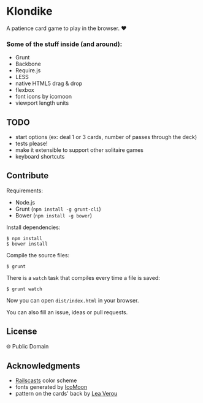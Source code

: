# Klondike

A patience card game to play in the browser. :hearts:

### Some of the stuff inside (and around):

 * Grunt
 * Backbone
 * Require.js
 * LESS
 * native HTML5 drag & drop
 * flexbox
 * font icons by icomoon
 * viewport length units


## TODO

 * start options (ex: deal 1 or 3 cards, number of passes through the deck)
 * tests please!
 * make it extensible to support other solitaire games
 * keyboard shortcuts


## Contribute

Requirements:

 * Node.js
 * Grunt (`npm install -g grunt-cli`)
 * Bower (`npm install -g bower`)

Install dependencies:

```
$ npm install
$ bower install
```

Compile the source files:

```
$ grunt
```

There is a `watch` task that compiles every time a file is saved:

```
$ grunt watch
```

Now you can open `dist/index.html` in your browser.


You can also fill an issue, ideas or pull requests.


## License

:globe_with_meridians: Public Domain


## Acknowledgments

 * [Railscasts](http://chriskempson.github.io/base16/#railscasts) color scheme
 * fonts generated by [IcoMoon](http://icomoon.io/app)
 * pattern on the cards' back by [Lea Verou](http://lea.verou.me/css3patterns/#shippo)
